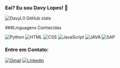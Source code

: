 ### Eai?  Eu sou Davy Lopes! 👋

![DavyL0 GitHub stats](https://github-readme-stats.vercel.app/api?username=DavyL0&show_icons=true&theme=dark)

###Linguagens Conhecidas 

![Python](https://img.shields.io/badge/Python-3776AB?style=for-the-badge&logo=python&logoColor=white)
![HTML](https://img.shields.io/badge/HTML5-E34F26?style=for-the-badge&logo=html5&logoColor=white)
![CSS](https://img.shields.io/badge/CSS3-1572B6?style=for-the-badge&logo=css3&logoColor=white)
![JavaScript](https://img.shields.io/badge/JavaScript-F7DF1E?style=for-the-badge&logo=javascript&logoColor=black)
![JAVA](https://img.shields.io/badge/Java-ED8B00?style=for-the-badge&logo=openjdk&logoColor=white)
![SAP](https://img.shields.io/badge/SAP-0FAAFF?style=for-the-badge&logo=sap&logoColor=white)

### Entre em Contato:

[![Gmail](https://img.shields.io/badge/Gmail-D14836?style=for-the-badge&logo=gmail&logoColor=white)](mailto:d4vyl0pes@gmail.com?subject=&body=)
[![Linkedin](https://img.shields.io/badge/LinkedIn-0077B5?style=for-the-badge&logo=linkedin&logoColor=white)](https://www.linkedin.com/in/davy-lopes-b0491025a/)

